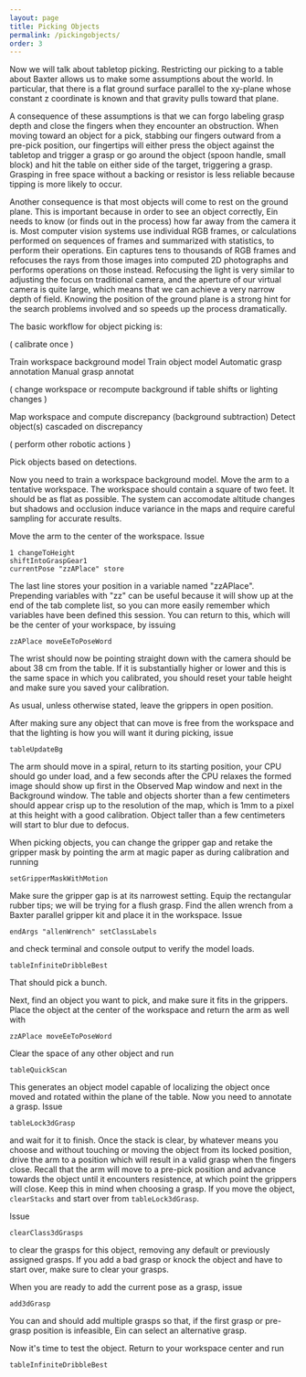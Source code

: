 ```yaml
---
layout: page
title: Picking Objects
permalink: /pickingobjects/
order: 3
---
```


Now we will talk about tabletop picking. Restricting our picking to a table
about Baxter allows us to make some assumptions about the world. In particular,
that there is a flat ground surface parallel to the xy-plane whose constant z
coordinate is known and that gravity pulls toward that plane. 

A consequence of these assumptions is that we can forgo labeling grasp depth
and close the fingers when they encounter an obstruction. When moving toward an
object for a pick, stabbing our fingers outward from a pre-pick position, our
fingertips will either press the object against the tabletop and trigger a
grasp or go around the object (spoon handle, small block) and hit the table on
either side of the target, triggering a grasp. Grasping in free space without a
backing or resistor is less reliable because tipping is more likely to occur.

Another consequence is that most objects will come to rest on the ground plane.
This is important because in order to see an object correctly, Ein needs to know
(or finds out in the process) how far away from the camera it is.  Most computer
vision systems use individual RGB frames, or calculations performed on sequences of
frames and summarized with statistics, to perform their operations. Ein captures
tens to thousands of RGB frames and refocuses the rays from those images into
computed 2D photographs and performs operations on those instead. Refocusing the light
is very similar to adjusting the focus on traditional camera, and the aperture of 
our virtual camera is quite large, which means that we can achieve a very narrow
depth of field. Knowing the position of the ground plane is a strong hint for the 
search problems involved and so speeds up the process dramatically.



The basic workflow for object picking is:

( calibrate once )

Train workspace background  model
Train object model
  Automatic grasp annotation
    Manual grasp annotat

( change workspace or recompute background if table shifts or lighting changes )

Map workspace and compute discrepancy (background subtraction)
Detect object(s) cascaded on discrepancy

( perform other robotic actions )

Pick objects based on detections.





Now you need to train a workspace background model.  Move the arm to a
tentative workspace. The workspace should contain a square of two feet. It
should be as flat as possible. The system can accomodate altitude changes but
shadows and occlusion induce variance in the maps and require careful sampling
for accurate results.

Move the arm to the center of the workspace. Issue

```
1 changeToHeight
shiftIntoGraspGear1
currentPose "zzAPlace" store
```

The last line stores your position in a variable named "zzAPlace". Prepending
variables with "zz" can be useful because it will show up at the end of the tab
complete list, so you can more easily remember which variables have been defined this session.
You can return to this, which will be the center of your workspace, by issuing
```
zzAPlace moveEeToPoseWord
```


The wrist should now be pointing straight down with the camera should be about
38 cm from the table.  If it is substantially higher or lower and this is the
same space in which you calibrated, you should reset your table height and make
sure you saved your calibration.

As usual, unless otherwise stated, leave the grippers in open position.

After making sure any object that can move is free from the workspace and that the lighting is how
you will want it during picking, issue

```
tableUpdateBg
```

The arm should move in a spiral, return to its starting position, your CPU should 
go under load, and a few seconds after the CPU relaxes the formed image should show up
first in the Observed Map window and next in the Background window. The table and objects
shorter than a few centimeters should appear crisp up to the resolution of the map, which
is 1mm to a pixel at this height with a good calibration. Object taller than a few centimeters
will start to blur due to defocus. 


When picking objects, you can 
change the gripper gap and retake the gripper mask by pointing the arm at magic paper as during calibration 
and running

```
setGripperMaskWithMotion
```

Make sure the gripper gap is at its narrowest setting. Equip the rectangular rubber tips; we will be trying
for a flush grasp.  Find the allen wrench from a Baxter parallel gripper kit and place it in the workspace.
Issue

```
endArgs "allenWrench" setClassLabels
```

and check terminal and console output to verify the model loads. 

```
tableInfiniteDribbleBest
```

That should pick a bunch.



Next, find an object you want to pick, and make sure it fits in the grippers. 
Place the object at the center of the workspace and return the arm as well with 

```
zzAPlace moveEeToPoseWord
```

Clear the space of any other object and run

```
tableQuickScan
```

This generates an object model capable of localizing the object once moved and rotated within
the plane of the table. Now you need to annotate a grasp. Issue

```
tableLock3dGrasp
```
and wait for it to finish. Once the stack is clear, by whatever means you choose
and without touching or moving the object from its locked position, drive the arm to a position which will result in a valid
grasp when the fingers close. Recall that the arm will move to a pre-pick position and advance towards the object until it encounters
resistence, at which point the grippers will close. Keep this in mind when choosing a grasp. If you move the object, `clearStacks` and 
start over from `tableLock3dGrasp`.

Issue

```
clearClass3dGrasps
``` 
to clear the grasps for this object, removing any default or previously
assigned grasps. If you add a bad grasp or knock the object and have to start
over, make sure to clear your grasps.

When you are ready to add the current pose as a grasp, issue

```
add3dGrasp
``` 
You can and should add multiple grasps so that, if the first grasp or pre-grasp position is infeasible, Ein can select
an alternative grasp.

Now it's time to test the object. Return to your workspace center and run 

```
tableInfiniteDribbleBest
```




